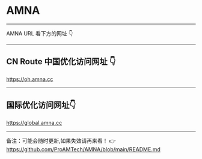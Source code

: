 # AMNA
  
--------
AMNA URL 看下方的网址 👇


----------
CN Route
中国优化访问网址 👇
----------

https://oh.amna.cc

----------
国际优化访问网址👇
----------

https://global.amna.cc

-------
备注：可能会随时更新,如果失效请再来看！
👉
https://github.com/ProAMTech/AMNA/blob/main/README.md

